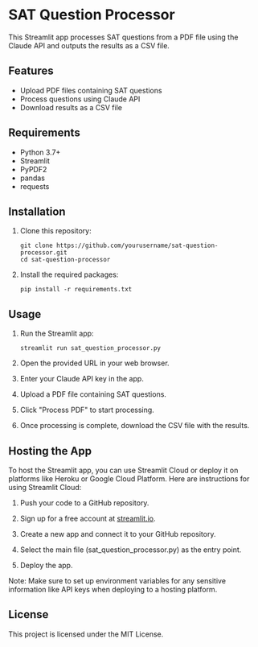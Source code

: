 # SAT Question Processor

This Streamlit app processes SAT questions from a PDF file using the Claude API and outputs the results as a CSV file.

## Features

- Upload PDF files containing SAT questions
- Process questions using Claude API
- Download results as a CSV file

## Requirements

- Python 3.7+
- Streamlit
- PyPDF2
- pandas
- requests

## Installation

1. Clone this repository:
   ```
   git clone https://github.com/yourusername/sat-question-processor.git
   cd sat-question-processor
   ```

2. Install the required packages:
   ```
   pip install -r requirements.txt
   ```

## Usage

1. Run the Streamlit app:
   ```
   streamlit run sat_question_processor.py
   ```

2. Open the provided URL in your web browser.

3. Enter your Claude API key in the app.

4. Upload a PDF file containing SAT questions.

5. Click "Process PDF" to start processing.

6. Once processing is complete, download the CSV file with the results.

## Hosting the App

To host the Streamlit app, you can use Streamlit Cloud or deploy it on platforms like Heroku or Google Cloud Platform. Here are instructions for using Streamlit Cloud:

1. Push your code to a GitHub repository.

2. Sign up for a free account at [streamlit.io](https://streamlit.io/).

3. Create a new app and connect it to your GitHub repository.

4. Select the main file (sat_question_processor.py) as the entry point.

5. Deploy the app.

Note: Make sure to set up environment variables for any sensitive information like API keys when deploying to a hosting platform.

## License

This project is licensed under the MIT License.
